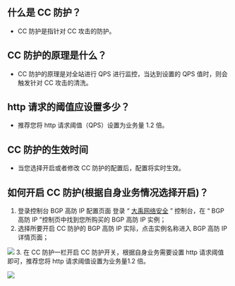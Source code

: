  ##  什么是 CC 防护？
-  CC 防护是指针对 CC 攻击的防护。

## CC 防护的原理是什么？
- CC 防护的原理是对全站进行 QPS 进行监控，当达到设置的 QPS 值时，则会触发针对 CC 攻击的清洗。

##  http 请求的阈值应设置多少？
- 推荐您将 http 请求阈值（QPS）设置为业务量 1.2 倍。

## CC 防护的生效时间
- 当您选择开启或者修改 CC 防护的配置后，配置将实时生效。

## 如何开启 CC 防护(根据自身业务情况选择开启)？
1.  登录控制台 BGP 高防 IP 配置页面
登录  “ [大禹网络安全](https://cloud.tencent.com/document/product/297) ”  控制台，在 “ BGP  高防  IP  ”控制页中找到您所购买的 BGP 高防 IP 实例；
2.  选择所要开启 CC 防护的 BGP 高防 IP 实际，点击实例名称进入 BGP 高防 IP 详情页面；

![](https://main.qcloudimg.com/raw/bd7b3f5b176a24d286e0995c564868b9.png)
3.  在 CC 防护一栏开启 CC 防护开关，根据自身业务需要设置 http 请求阈值即可，推荐您将 http 请求阈值设置为业务量1.2 倍。

![](https://main.qcloudimg.com/raw/8bf9c80734b737a0e5d6347f8cd69a57.png)
